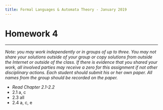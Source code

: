 ```yaml
---
title: Formal Languages & Automata Theory - January 2019
---
```



#  Homework 4
_______________________________________________________
*Note: you may work independently or in groups of up to three.  You may not share your solutions outside of your group or copy solutions from outside the Internet or outside of the class. If there is evidence that you shared your work, all involved parties may receive a zero for this assignment if not other disciplinary actions. Each student should submit his or her own paper.  All names from the group should be recorded on the paper.*


* *Read Chapter 2.1-2.2*
* 2.1 a, c
* 2.3 all
* 2.4 a, c, e
